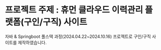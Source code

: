 # 프로젝트 주제 : 휴먼 클라우드 이력관리 플랫폼(구인/구직) 사이트
자바 & Springboot 풀스택 과정(2024.04.22~2024.10.16) 프로젝트로 구인/구직 사이트를 제작하였습니다.
